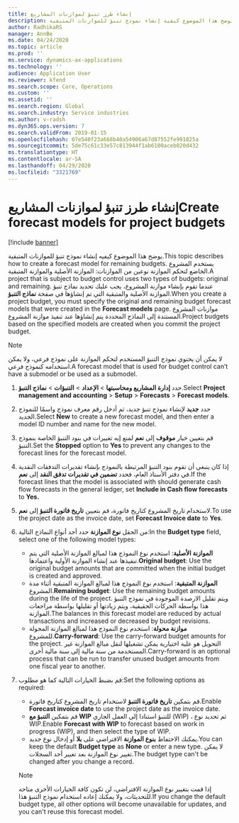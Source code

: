 ```yaml
---
title: إنشاء طرز تنبؤ لموازنات المشاريع
description: يوضح هذا الموضوع كيفيه إنشاء نموذج تنبؤ للموازنات المتبقية.
author: RadhikaRS
manager: AnnBe
ms.date: 04/24/2020
ms.topic: article
ms.prod: ''
ms.service: dynamics-ax-applications
ms.technology: ''
audience: Application User
ms.reviewer: kfend
ms.search.scope: Core, Operations
ms.custom: ''
ms.assetid: ''
ms.search.region: Global
ms.search.industry: Service industries
ms.author: v-radsh
ms.dyn365.ops.version: 7
ms.search.validFrom: 2019-01-15
ms.openlocfilehash: 07e540f23a668b40a54906a67d87552fe991825a
ms.sourcegitcommit: 5de75c61c33e57c813944f1ab6100aceb020d432
ms.translationtype: HT
ms.contentlocale: ar-SA
ms.lasthandoff: 04/29/2020
ms.locfileid: "3321769"
---
```

# <a name="create-forecast-models-for-project-budgets"></a><span data-ttu-id="2ed74-103">إنشاء طرز تنبؤ لموازنات المشاريع</span><span class="sxs-lookup"><span data-stu-id="2ed74-103">Create forecast models for project budgets</span></span> 

[!include [banner](../includes/banner.md)]

<span data-ttu-id="2ed74-104">يوضح هذا الموضوع كيفيه إنشاء نموذج تنبؤ للموازنات المتبقية.</span><span class="sxs-lookup"><span data-stu-id="2ed74-104">This topic describes how to create a forecast model for remaining budgets.</span></span> <span data-ttu-id="2ed74-105">يستخدم المشروع الخاضع لتحكم الموازنة نوعين من الموازنات: الموازنة الأصلية والموازنة المتبقية.</span><span class="sxs-lookup"><span data-stu-id="2ed74-105">A project that is subject to budget control uses two types of budgets: original and remaining.</span></span> <span data-ttu-id="2ed74-106">عندما تقوم بإنشاء موازنة المشروع، يجب عليك تحديد نماذج تنبؤ الموازنة الأصلية والمتبقية التي تم إنشاؤها في صفحة **‏‫نماذج التنبؤ‬**.</span><span class="sxs-lookup"><span data-stu-id="2ed74-106">When you create a project budget, you must specify the original and remaining budget forecast models that were created in the **Forecast models** page.</span></span> <span data-ttu-id="2ed74-107">موازنات المشروع المستندة إلى النماذج المحددة يتم إنشاؤها عند تنفيذ موازنة المشروع.</span><span class="sxs-lookup"><span data-stu-id="2ed74-107">Project budgets based on the specified models are created when you commit the project budget.</span></span>

> [!NOTE]
> <span data-ttu-id="2ed74-108">لا يمكن أن يحتوي نموذج التنبؤ المستخدم لتحكم الموازنة على نموذج فرعي، ولا يمكن استخدامه كنموذج فرعي.</span><span class="sxs-lookup"><span data-stu-id="2ed74-108">A forecast model that is used for budget control can’t have a submodel or be used as a submodel.</span></span>

1. <span data-ttu-id="2ed74-109">حدد **‫إدارة المشاريع ومحاسبتها‬** > **الإعداد** > **‏‫التنبؤات‬**  > **‏‫نماذج التنبؤ‬**.</span><span class="sxs-lookup"><span data-stu-id="2ed74-109">Select **Project management and accounting** > **Setup** > **Forecasts**  > **Forecast models**.</span></span>
2. <span data-ttu-id="2ed74-110">حدد **جديد** لإنشاء نموذج تنبؤ جديد، ثم أدخل رقم معرف نموذج واسمًا للنموذج الجديد.</span><span class="sxs-lookup"><span data-stu-id="2ed74-110">Select **New** to create a new forecast model, and then enter a model ID number and name for the new model.</span></span> 
3. <span data-ttu-id="2ed74-111">قم بتعيين خيار **موقوف‬** إلى **نعم** لمنع إيه تغييرات في بنود التنبؤ الخاصة بنموذج التنبؤ.</span><span class="sxs-lookup"><span data-stu-id="2ed74-111">Set the **Stopped** option to **Yes** to prevent any changes to the forecast lines for the forecast model.</span></span> 
4. <span data-ttu-id="2ed74-112">إذا كان ينبغي أن تقوم بنود التنبؤ المرتبطة بالنموذج بإنشاء تقديرات التدفقات النقدية في دفتر الأستاذ العام، فحدد **‏‫تضمين في تقديرات تدفق النقد‬** إلى **نعم**.</span><span class="sxs-lookup"><span data-stu-id="2ed74-112">If the forecast lines that the model is associated with should generate cash flow forecasts in the general ledger, set **Include in Cash flow forecasts** to **Yes.**</span></span> 
5. <span data-ttu-id="2ed74-113">لاستخدام تاريخ المشروع كتاريخ فاتورة، قم بتعيين **تاريخ فاتورة التنبؤ** إلى **نعم**.</span><span class="sxs-lookup"><span data-stu-id="2ed74-113">To use the project date as the invoice date, set **Forecast Invoice date** to **Yes**.</span></span> 
6. <span data-ttu-id="2ed74-114">من الحقل **نوع الموازنة** حدد أحد أنواع النماذج التالية:</span><span class="sxs-lookup"><span data-stu-id="2ed74-114">In the **Budget type** field, select one of the following model types:</span></span>

   - <span data-ttu-id="2ed74-115">**الموازنة الأصلية**: استخدم نوع النموذج هذا لمبالغ الموازنة الأصلية التي يتم تنفيذها عند إنشاء الموازنة الأولية واعتمادها.</span><span class="sxs-lookup"><span data-stu-id="2ed74-115">**Original budget**: Use the original budget amounts that are committed when the initial budget is created and approved.</span></span>
   - <span data-ttu-id="2ed74-116">**الموازنة المتبقية**: استخدم نوع النموذج هذا لمبالغ الموازنة المتبقية أثناء مدة المشروع.</span><span class="sxs-lookup"><span data-stu-id="2ed74-116">**Remaining budget**: Use the remaining budget amounts during the life of the project.</span></span> <span data-ttu-id="2ed74-117">ويتم تقليل الارصدة الموجودة في نموذج التنبؤ هذا بواسطة الحركات الحقيقية، ويتم زيادتها أو تقليلها بواسطة مراجعات الموازنة.</span><span class="sxs-lookup"><span data-stu-id="2ed74-117">The balances in this forecast model are reduced by actual transactions and increased or decreased by budget revisions.</span></span>
   - <span data-ttu-id="2ed74-118">**‏‫موازنة محولة‬**: استخدم نوع النموذج هذا لمبالغ الموازنة المحولة للمشروع.</span><span class="sxs-lookup"><span data-stu-id="2ed74-118">**Carry-forward**: Use the carry-forward budget amounts for the project.</span></span> <span data-ttu-id="2ed74-119">التحويل هو علية اختيارية يمكن تشغيلها لنقل مبالغ الموازنة غير المستخدمة من سنة مالية إلى سنة مالية أخرى.</span><span class="sxs-lookup"><span data-stu-id="2ed74-119">Carry-forward is an optional process that can be run to transfer unused budget amounts from one fiscal year to another.</span></span>

7. <span data-ttu-id="2ed74-120">قم بضبط الخيارات التالية كما هو مطلوب:</span><span class="sxs-lookup"><span data-stu-id="2ed74-120">Set the following options as required:</span></span>

   - <span data-ttu-id="2ed74-121">قم بتمكين **تاريخ فاتورة التنبؤ** لاستخدام تاريخ المشروع كتاريخ فاتورة.</span><span class="sxs-lookup"><span data-stu-id="2ed74-121">Enable **Forecast invoice date** to use the project date as the invoice date.</span></span>
   - <span data-ttu-id="2ed74-122">قم بتمكين **التنبؤ مع WIP** للتنبؤ استنادا إلى العمل الجاري (WIP) ، ثم تحديد نوع WIP.</span><span class="sxs-lookup"><span data-stu-id="2ed74-122">Enable **Forecast with WIP** to forecast based on work in progress (WIP), and then select the type of WIP.</span></span> 
   - <span data-ttu-id="2ed74-123">يمكنك الاحتفاظ **بنوع الموازنة** الافتراضي على **بلا** أو إدخال نوع جديد.</span><span class="sxs-lookup"><span data-stu-id="2ed74-123">You can keep the default **Budget type** as **None** or enter a new type.</span></span> <span data-ttu-id="2ed74-124">لا يمكن تغيير نوع الموازنة بعد تغيير أحد السجلات.</span><span class="sxs-lookup"><span data-stu-id="2ed74-124">The budget type can't be changed after you change a record.</span></span>     
    > [!NOTE]
    > <span data-ttu-id="2ed74-125">إذا قمت بتغيير نوع الموازنة الافتراضي، لن تكون كافة الخيارات الأخرى متاحه للتحديثات، ولا يمكنك إعاده استخدام نموذج التنبؤ هذا.</span><span class="sxs-lookup"><span data-stu-id="2ed74-125">If you change the default budget type, all other options will become unavailable for updates, and you can't reuse this forecast model.</span></span> 
   


 


